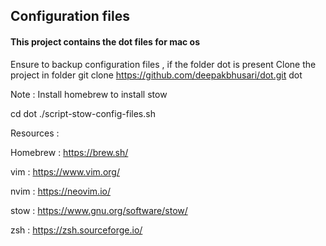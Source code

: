 ## Configuration files
#### This project contains the dot files for mac os

Ensure to backup configuration files , if the folder dot is present
Clone the project in folder 
git clone https://github.com/deepakbhusari/dot.git dot

Note : Install homebrew to install stow

cd dot
./script-stow-config-files.sh

Resources : 

Homebrew : https://brew.sh/

vim : https://www.vim.org/

nvim : https://neovim.io/

stow : https://www.gnu.org/software/stow/

zsh : https://zsh.sourceforge.io/


